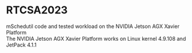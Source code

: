 # RTCSA2023
mSchedutil code and tested workload on the NVIDIA Jetson AGX Xavier Platform  
The NVIDIA Jetson AGX Xavier Platform works on Linux kernel 4.9.108 and JetPack 4.1.1

